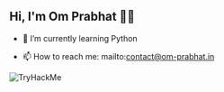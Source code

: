 ## Hi, I'm Om Prabhat 👨‍💻

<!--
**2-quantum/2-quantum** is a ✨ _special_ ✨ repository because its `README.md` (this file) appears on your GitHub profile.

Here are some ideas to get you started:
-->
<!-- - 🔭 I’m currently working on ... -->
- 🌱 I’m currently learning Python
<!-- - 👯 I’m looking to collaborate on ...
- 🤔 I’m looking for help with ...
- 💬 Ask me about ... -->
- 📫 How to reach me: mailto:contact@om-prabhat.in
<!-- - 😄 Pronouns: ...
- ⚡ Fun fact: ...
-->
<!--<img src="https://tryhackme-badges.s3.amazonaws.com/0x5h4d0w.png" alt="TryHackMe">-->
![TryHackMe](https://tryhackme-badges.s3.amazonaws.com/0x5h4d0w.png?v=1)
